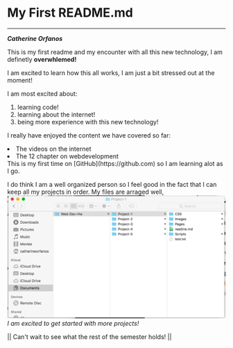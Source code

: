  # My First README.md
 ---
 ***Catherine Orfanos*** 

 This is my first readme and my encounter with all this new technology, I am definetly **overwhlemed!**


 I am excited to learn how this all works, I am just a bit stressed out at the moment!

 I am most excited about:
 1. learning code!
 2. learning about the internet!
 3. being more experience with this new technology!

 I really have enjoyed the content we have covered so far:
 <li> The videos on the internet</li>
 <li> The 12 chapter on webdevelopment</li>

 <main>
 This is my first time on [GitHub](https://github.com) so I am learning alot as I go.


 I do think I am a well organized person so I feel good in the fact that I can keep all my projects in order. My files are arraged well, ![Screenshot Of my Directory](./images/screenshot-1.png)
 *I am excited to get started with more projects!*

 || Can't wait to see what the rest of the semester holds! ||
